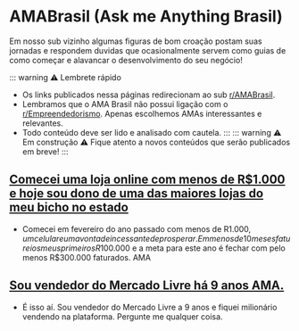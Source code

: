 # AMABrasil (Ask me Anything Brasil)

Em nosso sub vizinho algumas figuras de bom croação postam suas jornadas e respondem duvidas que ocasionalmente servem como guias de como começar e alavancar o desenvolvimento do seu negócio!

::: warning  ⚠️ Lembrete rápido
- Os links publicados nessa páginas redirecionam ao sub [r/AMABrasil](https://www.reddit.com/r/AMABRASIL).
- Lembramos que o AMA Brasil não possui ligação com o [r/Empreendedorismo](https://www.reddit.com/r/Empreendedorismo). Apenas escolhemos AMAs interessantes e relevantes.
- Todo conteúdo deve ser lido e analisado com cautela.
:::
::: warning ⚠️ Em construção ⚠️
Fique atento a novos conteúdos que serão publicados em breve!
:::
##  [Comecei uma loja online com menos de R$1.000 e hoje sou dono de uma das maiores lojas do meu bicho no estado](https://www.reddit.com/r/AMABRASIL/comments/1bddvoj/comecei_uma_loja_online_com_menos_de_r1000_e_hoje/?share_id=s04dSiQgh9Dm2VeXGcYR0&sort=new)
- Comecei em fevereiro do ano passado com menos de R$1.000, um celular e uma vontade incessante de prosperar. Em menos de 10 meses faturei os meus primeiros R$100.000 e a meta para este ano é fechar com pelo menos R$300.000 faturados. AMA

##  [Sou vendedor do Mercado Livre há 9 anos AMA.](https://www.reddit.com/r/AMABRASIL/comments/1av1f9k/sou_vendedor_do_mercado_livre_h%C3%A1_9_anos_ama/)
- É isso aí. Sou vendedor do Mercado Livre a 9 anos e fiquei milionário vendendo na plataforma. Pergunte me qualquer coisa.